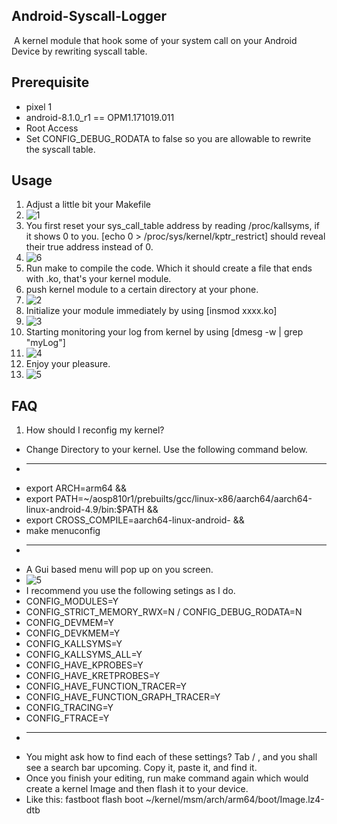 Android-Syscall-Logger
---

​	A kernel module that hook some of your system call on your Android Device by rewriting  syscall table.

Prerequisite
---

- pixel 1
- android-8.1.0_r1 == OPM1.171019.011
- Root Access
- Set CONFIG_DEBUG_RODATA to false so you are allowable to rewrite the syscall table.

## Usage

1. Adjust a little bit your Makefile
2. ![1](https://github.com/Katana-O/Android-Syscall-Logger/blob/main/images/1.png)
3. You first reset your sys_call_table address by reading /proc/kallsyms, if it shows 0 to you. [echo 0 > /proc/sys/kernel/kptr_restrict] should reveal their true address instead of 0.
4. ![6](https://github.com/Katana-O/Android-Syscall-Logger/blob/main/images/6.png)
5. Run make to compile the code. Which it should create a file that ends with .ko, that's your kernel module.
6. push kernel module to a certain directory at your phone.
7. ![2](https://github.com/Katana-O/Android-Syscall-Logger/blob/main/images/2.png)
8. Initialize your module immediately by using [insmod xxxx.ko]
9. ![3](https://github.com/Katana-O/Android-Syscall-Logger/blob/main/images/3.png)
10. Starting monitoring your log from kernel by using [dmesg -w | grep "myLog"]
11. ![4](https://github.com/Katana-O/Android-Syscall-Logger/blob/main/images/4.png)
12. Enjoy your pleasure.
13. ![5](https://github.com/Katana-O/Android-Syscall-Logger/blob/main/images/5.png)

## FAQ

1. How should I reconfig my kernel?
- Change Directory to your kernel. Use the following command below.
- ************************************************************************************************
- export ARCH=arm64 &&
- export PATH=~/aosp810r1/prebuilts/gcc/linux-x86/aarch64/aarch64-linux-android-4.9/bin:$PATH &&
- export CROSS_COMPILE=aarch64-linux-android- &&
- make menuconfig
- ************************************************************************************************
- A Gui based menu will pop up on you screen. 
- ![5](https://github.com/Katana-O/Android-Syscall-Logger/blob/main/images/7.png)
- I recommend you use the following setings as I do.
- CONFIG_MODULES=Y
- CONFIG_STRICT_MEMORY_RWX=N / CONFIG_DEBUG_RODATA=N
- CONFIG_DEVMEM=Y
- CONFIG_DEVKMEM=Y
- CONFIG_KALLSYMS=Y
- CONFIG_KALLSYMS_ALL=Y
- CONFIG_HAVE_KPROBES=Y
- CONFIG_HAVE_KRETPROBES=Y
- CONFIG_HAVE_FUNCTION_TRACER=Y
- CONFIG_HAVE_FUNCTION_GRAPH_TRACER=Y
- CONFIG_TRACING=Y
- CONFIG_FTRACE=Y
- ************************************************************************************************
- You might ask how to find each of these settings? Tab / , and you shall see a search bar upcoming. Copy it, paste it, and find it.
- Once you finish your editing, run make command again which would create a kernel Image and then flash it to your device. 
- Like this: fastboot flash boot ~/kernel/msm/arch/arm64/boot/Image.lz4-dtb
